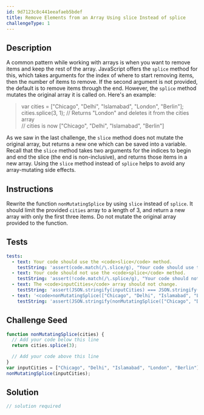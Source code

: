 ```yaml
---
id: 9d7123c8c441eeafaeb5bdef
title: Remove Elements from an Array Using slice Instead of splice
challengeType: 1
---
```


## Description
<section id='description'>
A common pattern while working with arrays is when you want to remove items and keep the rest of the array. JavaScript offers the <code>splice</code> method for this, which takes arguments for the index of where to start removing items, then the number of items to remove. If the second argument is not provided, the default is to remove items through the end. However, the <code>splice</code> method mutates the original array it is called on. Here's an example:
<blockquote>var cities = ["Chicago", "Delhi", "Islamabad", "London", "Berlin"];<br>cities.splice(3, 1); // Returns "London" and deletes it from the cities array<br>// cities is now ["Chicago", "Delhi", "Islamabad", "Berlin"]</blockquote>
As we saw in the last challenge, the <code>slice</code> method does not mutate the original array, but returns a new one which can be saved into a variable. Recall that the <code>slice</code> method takes two arguments for the indices to begin and end the slice (the end is non-inclusive), and returns those items in a new array. Using the <code>slice</code> method instead of <code>splice</code> helps to avoid any array-mutating side effects.
</section>

## Instructions
<section id='instructions'>
Rewrite the function <code>nonMutatingSplice</code> by using <code>slice</code> instead of <code>splice</code>. It should limit the provided <code>cities</code> array to a length of 3, and return a new array with only the first three items.
Do not mutate the original array provided to the function.
</section>

## Tests
<section id='tests'>

```yml
tests:
  - text: Your code should use the <code>slice</code> method.
    testString: 'assert(code.match(/\.slice/g), "Your code should use the <code>slice</code> method.");'
  - text: Your code should not use the <code>splice</code> method.
    testString: 'assert(!code.match(/\.splice/g), "Your code should not use the <code>splice</code> method.");'
  - text: The <code>inputCities</code> array should not change.
    testString: 'assert(JSON.stringify(inputCities) === JSON.stringify(["Chicago", "Delhi", "Islamabad", "London", "Berlin"]), "The <code>inputCities</code> array should not change.");'
  - text: '<code>nonMutatingSplice(["Chicago", "Delhi", "Islamabad", "London", "Berlin"])</code> should return <code>["Chicago", "Delhi", "Islamabad"]</code>.'
    testString: 'assert(JSON.stringify(nonMutatingSplice(["Chicago", "Delhi", "Islamabad", "London", "Berlin"])) === JSON.stringify(["Chicago", "Delhi", "Islamabad"]), "<code>nonMutatingSplice(["Chicago", "Delhi", "Islamabad", "London", "Berlin"])</code> should return <code>["Chicago", "Delhi", "Islamabad"]</code>.");'

```

</section>

## Challenge Seed
<section id='challengeSeed'>

<div id='js-seed'>

```js
function nonMutatingSplice(cities) {
  // Add your code below this line
  return cities.splice(3);

  // Add your code above this line
}
var inputCities = ["Chicago", "Delhi", "Islamabad", "London", "Berlin"];
nonMutatingSplice(inputCities);
```

</div>



</section>

## Solution
<section id='solution'>

```js
// solution required
```
</section>

